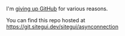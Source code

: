 I'm [giving up GitHub](https://giveupgithub.org) for various reasons.

You can find this repo hosted at https://git.sitegui.dev/sitegui/asynconnection
